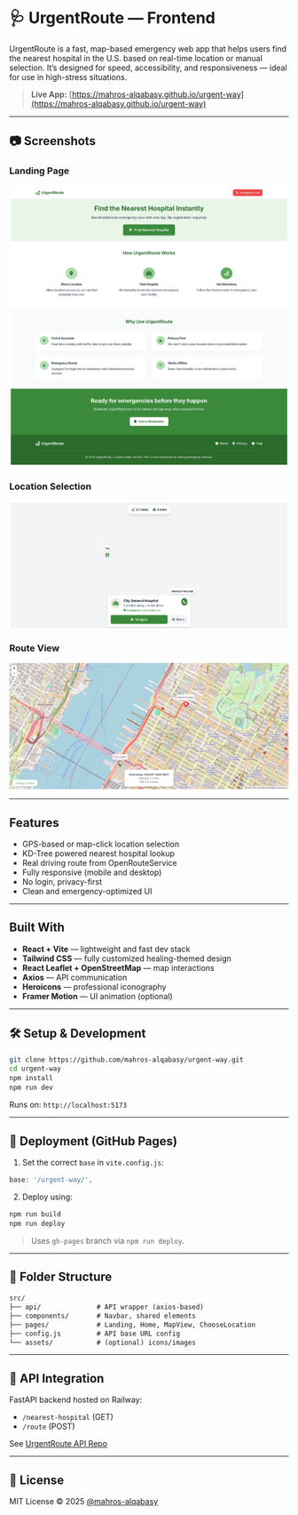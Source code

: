 # 🩺 UrgentRoute — Frontend

UrgentRoute is a fast, map-based emergency web app that helps users find the nearest hospital in the U.S. based on real-time location or manual selection. It’s designed for speed, accessibility, and responsiveness — ideal for use in high-stress situations.

> **Live App:** [https://mahros-alqabasy.github.io/urgent-way](https://mahros-alqabasy.github.io/urgent-way)

---

## 📷 Screenshots

### Landing Page

![Landing](./screens/urgent_landing_page.png)

### Location Selection

![Choose Location](./screens/urgent_navigate.png)

### Route View

![Route](./screens/urgent_route.png)

---

## Features

- GPS-based or map-click location selection
- KD-Tree powered nearest hospital lookup
- Real driving route from OpenRouteService
- Fully responsive (mobile and desktop)
- No login, privacy-first
- Clean and emergency-optimized UI

---

## Built With

- **React + Vite** — lightweight and fast dev stack
- **Tailwind CSS** — fully customized healing-themed design
- **React Leaflet + OpenStreetMap** — map interactions
- **Axios** — API communication
- **Heroicons** — professional iconography
- **Framer Motion** — UI animation (optional)

---

## 🛠 Setup & Development

```bash
git clone https://github.com/mahros-alqabasy/urgent-way.git
cd urgent-way
npm install
npm run dev
```

Runs on: `http://localhost:5173`

---

## 🚀 Deployment (GitHub Pages)

1. Set the correct `base` in `vite.config.js`:

```js
base: '/urgent-way/',
```

2. Deploy using:

```bash
npm run build
npm run deploy
```

> Uses `gh-pages` branch via `npm run deploy`.

---

## 📁 Folder Structure

```
src/
├── api/              # API wrapper (axios-based)
├── components/       # Navbar, shared elements
├── pages/            # Landing, Home, MapView, ChooseLocation
├── config.js         # API base URL config
└── assets/           # (optional) icons/images
```

---

## 🔌 API Integration

FastAPI backend hosted on Railway:

- `/nearest-hospital` (GET)
- `/route` (POST)

See [UrgentRoute API Repo](https://github.com/mahros-alqabasy/urgentroute-api)

---

## 📃 License

MIT License © 2025 [@mahros-alqabasy](https://github.com/mahros-alqabasy)
